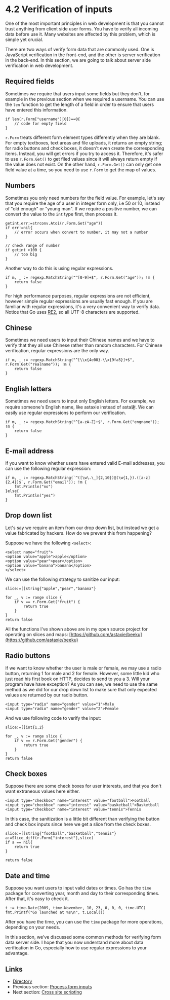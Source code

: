 # 4.2 Verification of inputs

One of the most important principles in web development is that you cannot trust anything from client side user forms. You have to verify all incoming data before use it. Many websites are affected by this problem, which is simple yet crucial.

There are two ways of verify form data that are commonly used. One is JavaScript verification in the front-end, and the other is server verification in the back-end. In this section, we are going to talk about server side verification in web development.

## Required fields

Sometimes we require that users input some fields but they don't, for example in the previous section when we required a username. You can use the `len` function to get the length of a field in order to ensure that users have entered this information.

	if len(r.Form["username"][0])==0{
    	// code for empty field
	}

`r.Form` treats different form element types differently when they are blank. For empty textboxes, text areas and file uploads, it returns an empty string; for radio buttons and check boxes, it doesn't even create the corresponding items. Instead, you will get errors if you try to access it. Therefore, it's safer to use `r.Form.Get()` to get filed values since it will always return empty if the value does not exist. On the other hand, `r.Form.Get()` can only get one field value at a time, so you need to use `r.Form` to get the map of values.

## Numbers

Sometimes you only need numbers for the field value. For example, let's say that you require the age of a user in integer form only, i.e 50 or 10, instead of "old enough" or "young man". If we require a positive number, we can convert the value to the `int` type first, then process it.

	getint,err:=strconv.Atoi(r.Form.Get("age"))
	if err!=nil{
    	// error occurs when convert to number, it may not a number
	}

	// check range of number
	if getint >100 {
    	// too big
	}

Another way to do this is using regular expressions.

	if m, _ := regexp.MatchString("^[0-9]+$", r.Form.Get("age")); !m {
    	return false
	}
	
For high performance purposes, regular expressions are not efficient, however simple regular expressions are usually fast enough. If you are familiar with regular expressions, it's a very convenient way to verify data. Notice that Go uses [RE2](http://code.google.com/p/re2/wiki/Syntax), so all UTF-8 characters are supported.

## Chinese

Sometimes we need users to input their Chinese names and we have to verify that they all use Chinese rather than random characters. For Chinese verification, regular expressions are the only way.

	if m, _ := regexp.MatchString("^[\\x{4e00}-\\x{9fa5}]+$", r.Form.Get("realname")); !m {
    	return false
	}

## English letters

Sometimes we need users to input only English letters. For example, we require someone's English name, like astaxie instead of asta谢. We can easily use regular expressions to perform our verification.

	if m, _ := regexp.MatchString("^[a-zA-Z]+$", r.Form.Get("engname")); !m {
    	return false
	}

## E-mail address

If you want to know whether users have entered valid E-mail addresses, you can use the following regular expression:

	if m, _ := regexp.MatchString(`^([\w\.\_]{2,10})@(\w{1,}).([a-z]{2,4})$`, r.Form.Get("email")); !m {
    	fmt.Println("no")
	}else{
    	fmt.Println("yes")
	}

## Drop down list

Let's say we require an item from our drop down list, but instead we get a value fabricated by hackers. How do we prevent this from happening? 

Suppose we have the following `<select>`:

	<select name="fruit">
	<option value="apple">apple</option>
	<option value="pear">pear</option>
	<option value="banana">banana</option>
	</select>

We can use the following strategy to sanitize our input:

	slice:=[]string{"apple","pear","banana"}

	for _, v := range slice {
    	if v == r.Form.Get("fruit") {
        	return true
    	}
	}
	return false

All the functions I've shown above are in my open source project for operating on slices and maps: [https://github.com/astaxie/beeku](https://github.com/astaxie/beeku)

## Radio buttons

If we want to know whether the user is male or female, we may use a radio button, returning 1 for male and 2 for female. However, some little kid who just read his first book on HTTP, decides to send to you a 3. Will your program have have exception? As you can see, we need to use the same method as we did for our drop down list to make sure that only expected values are returned by our radio button.

	<input type="radio" name="gender" value="1">Male
	<input type="radio" name="gender" value="2">Female

And we use following code to verify the input:

	slice:=[]int{1,2}

	for _, v := range slice {
    	if v == r.Form.Get("gender") {
        	return true
    	}
	}
	return false

## Check boxes

Suppose there are some check boxes for user interests, and that you don't want extraneous values here either.

	<input type="checkbox" name="interest" value="football">Football
	<input type="checkbox" name="interest" value="basketball">Basketball
	<input type="checkbox" name="interest" value="tennis">Tennis

In this case, the sanitization is a little bit different than verifying the button and check box inputs since here we get a slice from the check boxes.

	slice:=[]string{"football","basketball","tennis"}
	a:=Slice_diff(r.Form["interest"],slice)
	if a == nil{
    	return true
	}

	return false 

## Date and time

Suppose you want users to input valid dates or times. Go has the `time` package for converting year, month and day to their corresponding times. After that, it's easy to check it.

	t := time.Date(2009, time.November, 10, 23, 0, 0, 0, time.UTC)
	fmt.Printf("Go launched at %s\n", t.Local())

After you have the time, you can use the `time` package for more operations, depending on your needs.

In this section, we've discussed some common methods for verifying form data server side. I hope that you now understand more about data verification in Go, especially how to use regular expressions to your advantage.

## Links

- [Directory](preface.md)
- Previous section: [Process form inputs](04.1.md)
- Next section: [Cross site scripting](04.3.md)
